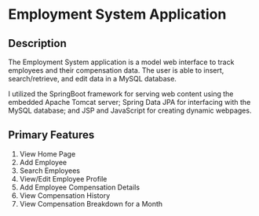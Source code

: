 # Employment System Application

## Description
The Employment System application is a model web interface to track employees and their compensation data. The user is able to insert, search/retrieve, and edit data in a MySQL database. 

I utilized the SpringBoot framework for serving web content using the embedded Apache Tomcat server; Spring Data JPA for interfacing with the MySQL database; and JSP and JavaScript for creating dynamic webpages. 

## Primary Features
<ol>
<li>View Home Page</li>
<li>Add Employee</li>
<li>Search Employees</li>
<li>View/Edit Employee Profile</li>
<li>Add Employee Compensation Details</li>
<li>View Compensation History</li>
<li>View Compensation Breakdown for a Month</li>
</ol>
